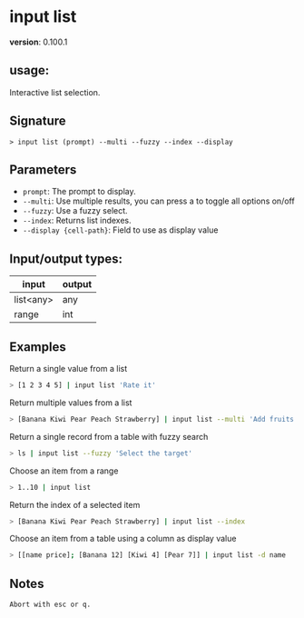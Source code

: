 # input list

**version**: 0.100.1

## **usage**:

Interactive list selection.

## Signature

`> input list (prompt) --multi --fuzzy --index --display`

## Parameters

- `prompt`: The prompt to display.
- `--multi`: Use multiple results, you can press a to toggle all options on/off
- `--fuzzy`: Use a fuzzy select.
- `--index`: Returns list indexes.
- `--display {cell-path}`: Field to use as display value

## Input/output types:

| input       | output |
| ----------- | ------ |
| list\<any\> | any    |
| range       | int    |

## Examples

Return a single value from a list

```bash
> [1 2 3 4 5] | input list 'Rate it'
```

Return multiple values from a list

```bash
> [Banana Kiwi Pear Peach Strawberry] | input list --multi 'Add fruits to the basket'
```

Return a single record from a table with fuzzy search

```bash
> ls | input list --fuzzy 'Select the target'
```

Choose an item from a range

```bash
> 1..10 | input list
```

Return the index of a selected item

```bash
> [Banana Kiwi Pear Peach Strawberry] | input list --index
```

Choose an item from a table using a column as display value

```bash
> [[name price]; [Banana 12] [Kiwi 4] [Pear 7]] | input list -d name
```

## Notes

```text
Abort with esc or q.
```
